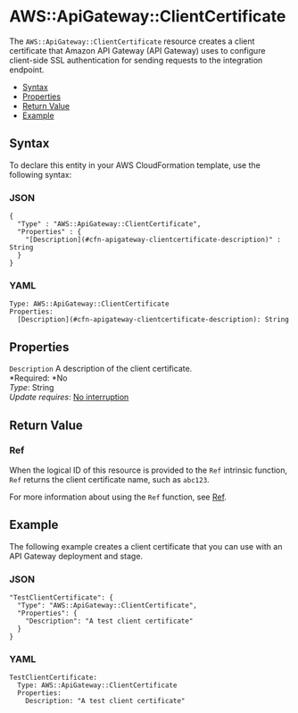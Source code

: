 # AWS::ApiGateway::ClientCertificate<a name="aws-resource-apigateway-clientcertificate"></a>

The `AWS::ApiGateway::ClientCertificate` resource creates a client certificate that Amazon API Gateway \(API Gateway\) uses to configure client\-side SSL authentication for sending requests to the integration endpoint\.


+ [Syntax](#aws-resource-apigateway-clientcertificate-syntax)
+ [Properties](#w3ab2c21c10c31b9)
+ [Return Value](#w3ab2c21c10c31c11)
+ [Example](#w3ab2c21c10c31c13)

## Syntax<a name="aws-resource-apigateway-clientcertificate-syntax"></a>

To declare this entity in your AWS CloudFormation template, use the following syntax:

### JSON<a name="aws-resource-apigateway-clientcertificate-syntax.json"></a>

```
{
  "Type" : "AWS::ApiGateway::ClientCertificate",
  "Properties" : {
    "[Description](#cfn-apigateway-clientcertificate-description)" : String
  }
}
```

### YAML<a name="aws-resource-apigateway-clientcertificate-syntax.yaml"></a>

```
Type: AWS::ApiGateway::ClientCertificate
Properties:
  [Description](#cfn-apigateway-clientcertificate-description): String
```

## Properties<a name="w3ab2c21c10c31b9"></a>

`Description`  <a name="cfn-apigateway-clientcertificate-description"></a>
A description of the client certificate\.  
*Required: *No  
*Type*: String  
*Update requires*: [No interruption](using-cfn-updating-stacks-update-behaviors.md#update-no-interrupt)

## Return Value<a name="w3ab2c21c10c31c11"></a>

### Ref<a name="w3ab2c21c10c31c11b2"></a>

When the logical ID of this resource is provided to the `Ref` intrinsic function, `Ref` returns the client certificate name, such as `abc123`\.

For more information about using the `Ref` function, see [Ref](intrinsic-function-reference-ref.md)\.

## Example<a name="w3ab2c21c10c31c13"></a>

The following example creates a client certificate that you can use with an API Gateway deployment and stage\.

### JSON<a name="aws-resource-apigateway-clientcertificate-example.json"></a>

```
"TestClientCertificate": {
  "Type": "AWS::ApiGateway::ClientCertificate",
  "Properties": {
    "Description": "A test client certificate"
  }
}
```

### YAML<a name="aws-resource-apigateway-clientcertificate-example.yaml"></a>

```
TestClientCertificate: 
  Type: AWS::ApiGateway::ClientCertificate
  Properties: 
    Description: "A test client certificate"
```